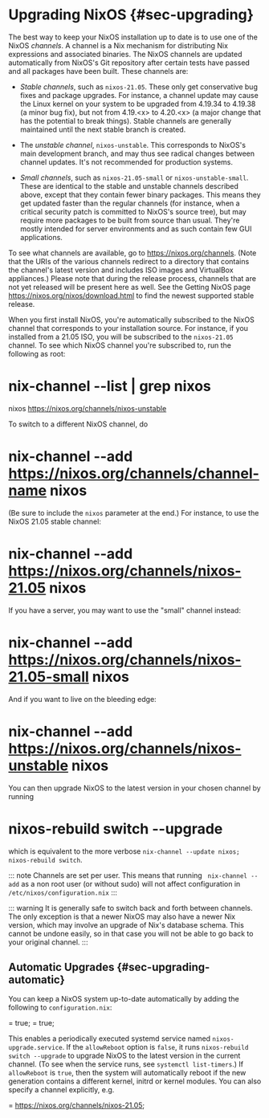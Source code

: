 # Upgrading NixOS {#sec-upgrading}

The best way to keep your NixOS installation up to date is to use one of the NixOS *channels*. A channel is a Nix mechanism for distributing Nix expressions and associated binaries. The NixOS channels are updated automatically from NixOS's Git repository after certain tests have passed and all packages have been built. These channels are:

- *Stable channels*, such as `nixos-21.05`. These only get conservative bug fixes and package upgrades. For instance, a channel update may cause the Linux kernel on your system to be upgraded from 4.19.34 to 4.19.38 (a minor bug fix), but not from 4.19.\<x> to 4.20.\<x> (a major change that has the potential to break things). Stable channels are generally maintained until the next stable branch is created.

- The *unstable channel*, `nixos-unstable`. This corresponds to NixOS's main development branch, and may thus see radical changes between channel updates. It's not recommended for production systems.

- *Small channels*, such as `nixos-21.05-small` or `nixos-unstable-small`. These are identical to the stable and unstable channels described above, except that they contain fewer binary packages. This means they get updated faster than the regular channels (for instance, when a critical security patch is committed to NixOS's source tree), but may require more packages to be built from source than usual. They're mostly intended for server environments and as such contain few GUI applications.

To see what channels are available, go to <https://nixos.org/channels>. (Note that the URIs of the various channels redirect to a directory that contains the channel's latest version and includes ISO images and VirtualBox appliances.) Please note that during the release process, channels that are not yet released will be present here as well. See the Getting NixOS page <https://nixos.org/nixos/download.html> to find the newest supported stable release.

When you first install NixOS, you're automatically subscribed to the NixOS channel that corresponds to your installation source. For instance, if you installed from a 21.05 ISO, you will be subscribed to the `nixos-21.05` channel. To see which NixOS channel you're subscribed to, run the following as root:

  # nix-channel --list | grep nixos
  nixos https://nixos.org/channels/nixos-unstable

To switch to a different NixOS channel, do

  # nix-channel --add https://nixos.org/channels/channel-name nixos

(Be sure to include the `nixos` parameter at the end.) For instance, to use the NixOS 21.05 stable channel:

  # nix-channel --add https://nixos.org/channels/nixos-21.05 nixos

If you have a server, you may want to use the "small" channel instead:

  # nix-channel --add https://nixos.org/channels/nixos-21.05-small nixos

And if you want to live on the bleeding edge:

  # nix-channel --add https://nixos.org/channels/nixos-unstable nixos

You can then upgrade NixOS to the latest version in your chosen channel by running

  # nixos-rebuild switch --upgrade

which is equivalent to the more verbose `nix-channel --update nixos;
  nixos-rebuild switch`.

::: note
Channels are set per user. This means that running ` nix-channel
   --add` as a non root user (or without sudo) will not affect configuration in `/etc/nixos/configuration.nix`
:::

::: warning
It is generally safe to switch back and forth between channels. The only exception is that a newer NixOS may also have a newer Nix version, which may involve an upgrade of Nix's database schema. This cannot be undone easily, so in that case you will not be able to go back to your original channel.
:::

## Automatic Upgrades {#sec-upgrading-automatic}

You can keep a NixOS system up-to-date automatically by adding the following to `configuration.nix`:

  <xref linkend="opt-system.autoUpgrade.enable" /> = true;
  <xref linkend="opt-system.autoUpgrade.allowReboot" /> = true;

This enables a periodically executed systemd service named `nixos-upgrade.service`. If the `allowReboot` option is `false`, it runs `nixos-rebuild switch
   --upgrade` to upgrade NixOS to the latest version in the current channel. (To see when the service runs, see `systemctl list-timers`.) If `allowReboot` is `true`, then the system will automatically reboot if the new generation contains a different kernel, initrd or kernel modules. You can also specify a channel explicitly, e.g.

  <xref linkend="opt-system.autoUpgrade.channel" /> = https://nixos.org/channels/nixos-21.05;
